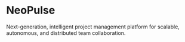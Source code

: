 # NeoPulse
Next-generation, intelligent project management platform for scalable, autonomous, and distributed team collaboration.

